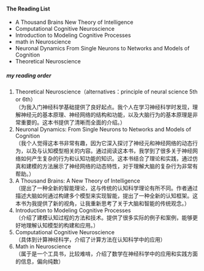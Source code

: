 #### The Reading List
- A Thousand Brains New Theory of Intelligence
- Computational Cognitive Neuroscience
- Introduction to Modeling Cognitive Processes
- math in Neuroscience
- Neuronal Dynamics From Single Neurons to Networks and Models of Cognition
- Theoretical Neuroscience
##### my reading order
1. Theoretical Neuroscience（alternatives：principle of neural science 5th or 6th）  
  （为我入门神经科学基础提供了良好起点。我个人在学习神经科学时发现，理解神经元的基本原理、神经网络的结构和功能，以及大脑行为的基本原理是非常重要的。这本书提供了清晰而全面的介绍。）  
2. Neuronal Dynamics: From Single Neurons to Networks and Models of Cognition  
  （我个人觉得这本书非常有趣，因为它深入探讨了神经元和神经网络的动态行为，以及与认知模型相关的内容。通过阅读这本书，我学到了很多关于神经网络如何产生复杂的行为和认知功能的知识。这本书结合了理论和实践，通过仿真和建模的方法展示了神经网络的动态特性，对于理解大脑的复杂行为非常有帮助。）  
3. A Thousand Brains: A New Theory of Intelligence    
  （提出了一种全新的智能理论，这与传统的认知科学理论有所不同。作者通过描述大脑如何通过构建多个模型来实现智能，提出了一种全新的认知框架。这本书为我提供了新的视角，让我重新思考了关于大脑和智能的传统观念。）    
4. Introduction to Modeling Cognitive Processes  
  （介绍了建模认知过程的方法和技术。提供了很多实际的例子和案例，能够更好地理解认知模型的构建和应用。）  
5. Computational Cognitive Neuroscience  
  （具体到计算神经科学，介绍了计算方法在认知科学中的应用）    
6. Math in Neuroscience  
  （属于是一个工具书，比较难啃，介绍了数学在神经科学中的应用和实践方面的信息，偏向纯数）  
